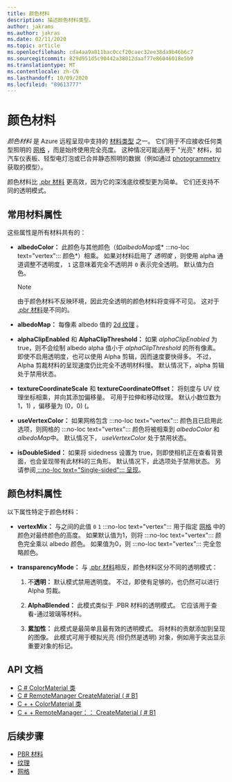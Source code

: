 ```yaml
---
title: 颜色材料
description: 描述颜色材料类型。
author: jakrams
ms.author: jakras
ms.date: 02/11/2020
ms.topic: article
ms.openlocfilehash: cda4aa9a811bac0ccf20caec32ee38da9b46b6c7
ms.sourcegitcommit: 829d951d5c90442a38012daaf77e86046018e5b9
ms.translationtype: MT
ms.contentlocale: zh-CN
ms.lasthandoff: 10/09/2020
ms.locfileid: "89613777"
---
```

# <a name="color-materials"></a>颜色材料

*颜色材料* 是 Azure 远程呈现中支持的 [材料类型](../../concepts/materials.md) 之一。 它们用于不应接收任何类型照明的 [网格](../../concepts/meshes.md) ，而是始终使用完全亮度。 这种情况可能适用于 "光亮" 材料，如汽车仪表板、轻型电灯泡或已合并静态照明的数据（例如通过 [photogrammetry](https://en.wikipedia.org/wiki/Photogrammetry)获取的模型）。

颜色材料比 [.pbr 材料](pbr-materials.md) 更高效，因为它的深浅底纹模型更为简单。 它们还支持不同的透明模式。

## <a name="common-material-properties"></a>常用材料属性

这些属性是所有材料共有的：

* **albedoColor：** 此颜色与其他颜色（如*albedoMap*或* :::no-loc text="vertex"::: 颜色*）相乘。 如果对材料启用了 *透明度* ，则使用 alpha 通道调整不透明度， `1` 这意味着完全不透明并 `0` 表示完全透明。 默认值为白色。

  > [!NOTE]
  > 由于颜色材料不反映环境，因此完全透明的颜色材料将变得不可见。 这对于 [.pbr 材料](pbr-materials.md)是不同的。

* **albedoMap：** 每像素 albedo 值的 [2d 纹理](../../concepts/textures.md) 。

* **alphaClipEnabled** 和 **AlphaClipThreshold：** 如果 *alphaClipEnabled* 为 true，则不会绘制 albedo alpha 值小于 *alphaClipThreshold* 的所有像素。 即使不启用透明度，也可以使用 Alpha 剪辑，因而速度要快得多。 不过，Alpha 剪裁材料的呈现速度仍比完全不透明材料慢。 默认情况下，alpha 剪辑处于禁用状态。

* **textureCoordinateScale** 和 **textureCoordinateOffset：** 将刻度与 UV 纹理坐标相乘，并向其添加偏移量。 可用于拉伸和移动纹理。 默认小数位数为1，1) ，偏移量为 (0，0)  (。

* **useVertexColor：** 如果网格包含 :::no-loc text="vertex"::: 颜色且已启用此选项，则网格的 :::no-loc text="vertex"::: 颜色将被相乘到 *albedoColor* 和 *albedoMap*中。 默认情况下， *useVertexColor* 处于禁用状态。

* **isDoubleSided：** 如果将 sidedness 设置为 true，则即使相机正在查看背景面，也会呈现带有此材料的三角形。 默认情况下，此选项处于禁用状态。 另请参阅[ :::no-loc text="Single-sided"::: 呈现](single-sided-rendering.md)。

## <a name="color-material-properties"></a>颜色材料属性

以下属性特定于颜色材料：

* **vertexMix：** 与之间的此值 `0` `1` :::no-loc text="vertex"::: 用于指定 [网格](../../concepts/meshes.md) 中的颜色对最终颜色的高度。 如果默认值为1，则将 :::no-loc text="vertex"::: 颜色完全乘以 albedo 颜色。 如果值为0，则 :::no-loc text="vertex"::: 完全忽略颜色。

* **transparencyMode：** 与 [.pbr 材料](pbr-materials.md)相反，颜色材料区分不同的透明模式：

  1. 不**透明：** 默认模式禁用透明度。 不过，即使有足够的，也仍然可以进行 Alpha 剪裁。
  
  1. **AlphaBlended：** 此模式类似于 .PBR 材料的透明模式。 它应该用于查看-通过玻璃等材料。

  1. **累加性：** 此模式是最简单且最有效的透明模式。 将材料的贡献添加到呈现的图像。 此模式可用于模拟光亮 (但仍然是透明) 对象，例如用于突出显示重要对象的标记。

## <a name="api-documentation"></a>API 文档

* [C # ColorMaterial 类](https://docs.microsoft.com/dotnet/api/microsoft.azure.remoterendering.colormaterial)
* [C # RemoteManager CreateMaterial ( # B1 ](https://docs.microsoft.com/dotnet/api/microsoft.azure.remoterendering.remotemanager.creatematerial)
* [C + + ColorMaterial 类](https://docs.microsoft.com/cpp/api/remote-rendering/colormaterial)
* [C + + RemoteManager：： CreateMaterial ( # B1 ](https://docs.microsoft.com/cpp/api/remote-rendering/remotemanager#creatematerial)

## <a name="next-steps"></a>后续步骤

* [PBR 材料](pbr-materials.md)
* [纹理](../../concepts/textures.md)
* [网格](../../concepts/meshes.md)
